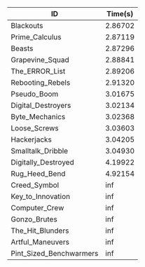 |ID|Time(s)|
|-|-|
|Blackouts|2.86702|
|Prime_Calculus|2.87119|
|Beasts|2.87296|
|Grapevine_Squad|2.88841|
|The_ERROR_List|2.89206|
|Rebooting_Rebels|2.91320|
|Pseudo_Boom|3.01675|
|Digital_Destroyers|3.02134|
|Byte_Mechanics|3.02368|
|Loose_Screws|3.03603|
|Hackerjacks|3.04205|
|Smalltalk_Dribble|3.04930|
|Digitally_Destroyed|4.19922|
|Rug_Heed_Bend|4.92154|
|Creed_Symbol|inf|
|Key_to_Innovation|inf|
|Computer_Crew|inf|
|Gonzo_Brutes|inf|
|The_Hit_Blunders|inf|
|Artful_Maneuvers|inf|
|Pint_Sized_Benchwarmers|inf|
